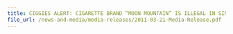 ```yaml
---
title: CIGGIES ALERT: CIGARETTE BRAND “MOON MOUNTAIN” IS ILLEGAL IN SINGAPORE 
file_url: /news-and-media/media-releases/2011-03-21-Media-Release.pdf
---
```

